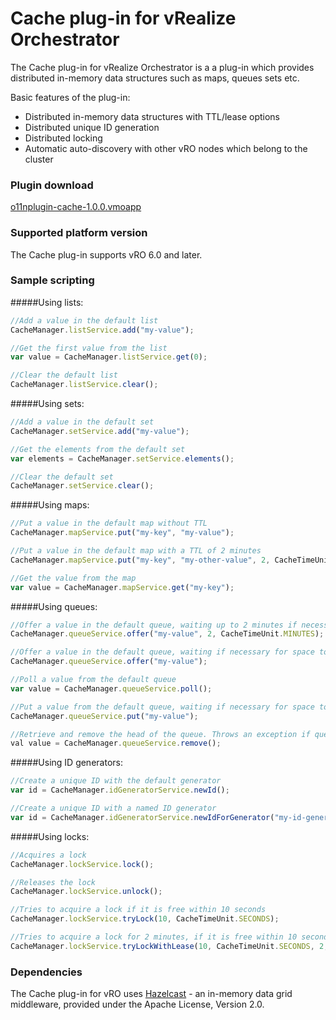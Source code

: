 # Cache plug-in for vRealize Orchestrator
The Cache plug-in for vRealize Orchestrator is a a plug-in which provides distributed in-memory data structures such as maps, queues sets etc.

Basic features of the plug-in:

 * Distributed in-memory data structures with TTL/lease options
 * Distributed unique ID generation
 * Distributed locking
 * Automatic auto-discovery with other vRO nodes which belong to the cluster

### Plugin download
[o11nplugin-cache-1.0.0.vmoapp](https://github.com/dimitrovvlado/o11n-plugin-cache/blob/master/dist/o11nplugin-cache.vmoapp?raw=true) 

### Supported platform version
The Cache plug-in supports vRO 6.0 and later.

### Sample scripting

#####Using lists:
```javascript
//Add a value in the default list
CacheManager.listService.add("my-value");

//Get the first value from the list
var value = CacheManager.listService.get(0);

//Clear the default list
CacheManager.listService.clear();
```

#####Using sets:
```javascript
//Add a value in the default set
CacheManager.setService.add("my-value");

//Get the elements from the default set
var elements = CacheManager.setService.elements();

//Clear the default set
CacheManager.setService.clear();
```

#####Using maps:
```javascript
//Put a value in the default map without TTL
CacheManager.mapService.put("my-key", "my-value");

//Put a value in the default map with a TTL of 2 minutes
CacheManager.mapService.put("my-key", "my-other-value", 2, CacheTimeUnit.MINUTES);

//Get the value from the map
var value = CacheManager.mapService.get("my-key");
```

#####Using queues:
```javascript
//Offer a value in the default queue, waiting up to 2 minutes if necessary for space to become available
CacheManager.queueService.offer("my-value", 2, CacheTimeUnit.MINUTES);

//Offer a value in the default queue, waiting if necessary for space to become available
CacheManager.queueService.offer("my-value");

//Poll a value from the default queue
var value = CacheManager.queueService.poll();

//Put a value from the default queue, waiting if necessary for space to become available
CacheManager.queueService.put("my-value");

//Retrieve and remove the head of the queue. Throws an exception if queue is empty
val value = CacheManager.queueService.remove();
```

#####Using ID generators:
```javascript
//Create a unique ID with the default generator
var id = CacheManager.idGeneratorService.newId();

//Create a unique ID with a named ID generator
var id = CacheManager.idGeneratorService.newIdForGenerator("my-id-generator");
```

#####Using locks:
```javascript
//Acquires a lock
CacheManager.lockService.lock();

//Releases the lock
CacheManager.lockService.unlock();

//Tries to acquire a lock if it is free within 10 seconds
CacheManager.lockService.tryLock(10, CacheTimeUnit.SECONDS);

//Tries to acquire a lock for 2 minutes, if it is free within 10 seconds
CacheManager.lockService.tryLockWithLease(10, CacheTimeUnit.SECONDS, 2, CacheTimeUnit.MINUTES);
```

### Dependencies

The Cache plug-in for vRO uses [Hazelcast](https://hazelcast.com/) - an in-memory data grid middleware, provided under the Apache License, Version 2.0.